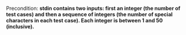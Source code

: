 Precondition: **stdin contains two inputs: first an integer (the number of test cases) and then a sequence of integers (the number of special characters in each test case). Each integer is between 1 and 50 (inclusive).**